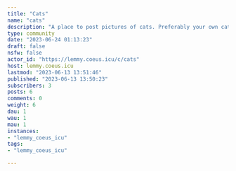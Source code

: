 ```yaml
---
title: "Cats" 
name: "cats"
description: "A place to post pictures of cats. Preferably your own cats, but exemplary cats from other platforms are acceptable.Cat memes also acceptable, i guess."
type: community
date: "2023-06-24 01:13:23"
draft: false
nsfw: false
actor_id: "https://lemmy.coeus.icu/c/cats"
host: lemmy.coeus.icu
lastmod: "2023-06-13 13:51:46"
published: "2023-06-13 13:50:23"
subscribers: 3
posts: 6
comments: 0
weight: 6
dau: 1
wau: 1
mau: 1
instances:
- "lemmy_coeus_icu"
tags: 
- "lemmy_coeus_icu"

---
```

